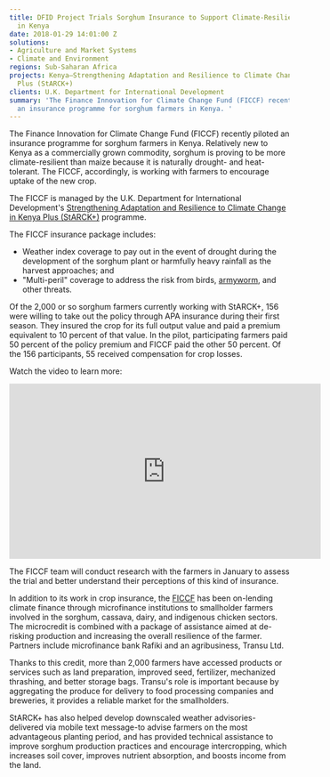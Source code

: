 ```yaml
---
title: DFID Project Trials Sorghum Insurance to Support Climate-Resilient Farming
  in Kenya
date: 2018-01-29 14:01:00 Z
solutions:
- Agriculture and Market Systems
- Climate and Environment
regions: Sub-Saharan Africa
projects: Kenya—Strengthening Adaptation and Resilience to Climate Change in Kenya
  Plus (StARCK+)
clients: U.K. Department for International Development
summary: 'The Finance Innovation for Climate Change Fund (FICCF) recently piloted
  an insurance programme for sorghum farmers in Kenya. '
---
```


The Finance Innovation for Climate Change Fund (FICCF) recently piloted an insurance programme for sorghum farmers in Kenya. Relatively new to Kenya as a commercially grown commodity, sorghum is proving to be more climate-resilient than maize because it is naturally drought- and heat-tolerant. The FICCF, accordingly, is working with farmers to encourage uptake of the new crop.

The FICCF is managed by the U.K. Department for International Development's [Strengthening Adaptation and Resilience to Climate Change in Kenya Plus (StARCK+)](https://www.dai.com/our-work/projects/kenya-strengthening-adaptation-and-resilience-climate-change-kenya-plus-starck) programme.

The FICCF insurance package includes:

* Weather index coverage to pay out in the event of drought during the development of the sorghum plant or harmfully heavy rainfall as the harvest approaches; and 
* "Multi-peril" coverage to address the risk from birds, [armyworm](https://dai-global-digital.com/apply-now-rfp-for-an-innovative-partner-to-fight-fall-armyworm.html), and other threats. 

Of the 2,000 or so sorghum farmers currently working with StARCK+, 156 were willing to take out the policy through APA insurance during their first season. They insured the crop for its full output value and paid a premium equivalent to 10 percent of that value. In the pilot, participating farmers paid 50 percent of the policy premium and FICCF paid the other 50 percent. Of the 156 participants, 55 received compensation for crop losses.

Watch the video to learn more: 

<iframe width="560" height="315" src="https://www.youtube.com/embed/up2TG9eqT0E" frameborder="0" allow="autoplay; encrypted-media" allowfullscreen></iframe>

The FICCF team will conduct research with the farmers in January to assess the trial and better understand their perceptions of this kind of insurance.

In addition to its work in crop insurance, the [FICCF](http://ficcf.com/index.php/h/about) has been on-lending climate finance through microfinance institutions to smallholder farmers involved in the sorghum, cassava, dairy, and indigenous chicken sectors. The microcredit is combined with a package of assistance aimed at de-risking production and increasing the overall resilience of the farmer. Partners include microfinance bank Rafiki and an agribusiness, Transu Ltd. 

Thanks to this credit, more than 2,000 farmers have accessed products or services such as land preparation, improved seed, fertilizer, mechanized thrashing, and better storage bags. Transu's role is important because by aggregating the produce for delivery to food processing companies and breweries, it provides a reliable market for the smallholders. 
 
StARCK+ has also helped develop downscaled weather advisories-delivered via mobile text message-to advise farmers on the most advantageous planting period, and has provided technical assistance to improve sorghum production practices and encourage intercropping, which increases soil cover, improves nutrient absorption, and boosts income from the land.